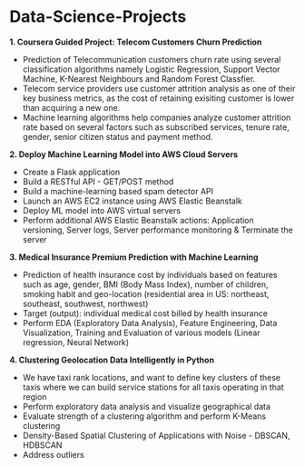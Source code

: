 # Data-Science-Projects
**1. Coursera Guided Project: Telecom Customers Churn Prediction**
- Prediction of Telecommunication customers churn rate using several classification algorithms namely Logistic Regression, Support Vector Machine, K-Nearest Neighbours and Random Forest Classfier.
- Telecom service providers use customer attrition analysis as one of their key business metrics, as the cost of retaining exisiting customer is lower than acquiring a new one.
- Machine learning algorithms help companies analyze customer attrition rate based on several factors such as subscribed services, tenure rate, gender, senior citizen status and payment method.

**2. Deploy Machine Learning Model into AWS Cloud Servers**
- Create a Flask application
- Build a RESTful API - GET/POST method
- Build a machine-learning based spam detector API
- Launch an AWS EC2 instance using AWS Elastic Beanstalk
- Deploy ML model into AWS virtual servers
- Perform additional AWS Elastic Beanstalk actions: Application versioning, Server logs, Server performance monitoring & Terminate the server

**3. Medical Insurance Premium Prediction with Machine Learning**
- Prediction of health insurance cost by individuals based on features such as age, gender, BMI (Body Mass Index), number of children, smoking habit and geo-location (residential area in US: northeast, southeast, southwest, northwest)
- Target (output): individual medical cost billed by health insurance
- Perform EDA (Exploratory Data Analysis), Feature Engineering, Data Visualization, Training and Evaluation of various models (Linear regression, Neural Network)

**4. Clustering Geolocation Data Intelligently in Python**
- We have taxi rank locations, and want to define key clusters of these taxis where we can build service stations for all taxis operating in that region
- Perform exploratory data analysis and visualize geographical data
- Evaluate strength of a clustering algorithm and perform K-Means clustering
- Density-Based Spatial Clustering of Applications with Noise - DBSCAN, HDBSCAN
- Address outliers
